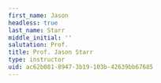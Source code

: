 ```yaml
---
first_name: Jason
headless: true
last_name: Starr
middle_initial: ''
salutation: Prof.
title: Prof. Jason Starr
type: instructor
uid: ac62b081-8947-3b19-103b-42639bb67685
---
```

